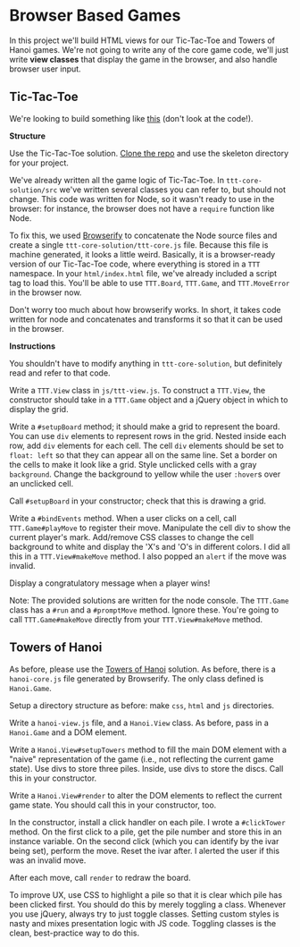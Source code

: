 # Browser Based Games

In this project we'll build HTML views for our Tic-Tac-Toe and Towers
of Hanoi games. We're not going to write any of the core game code,
we'll just write **view classes** that display the game in the
browser, and also handle browser user input.

## Tic-Tac-Toe

We're looking to build something like [this][ttt-demo] (don't look at
the code!).

[ttt-demo]: http://appacademy.github.io/ttt.js/solution/html/index.html

**Structure**

Use the Tic-Tac-Toe solution. [Clone the repo][ttt-repo] and use the
skeleton directory for your project.

We've already written all the game logic of Tic-Tac-Toe. In
`ttt-core-solution/src` we've written several classes you can refer
to, but should not change. This code was written for Node, so it
wasn't ready to use in the browser: for instance, the browser does not
have a `require` function like Node.

To fix this, we used [Browserify][browserify] to concatenate the Node
source files and create a single `ttt-core-solution/ttt-core.js`
file. Because this file is machine generated, it looks a little weird.
Basically, it is a browser-ready version of our Tic-Tac-Toe code,
where everything is stored in a `TTT` namespace. In your
`html/index.html` file, we've already included a script tag to load
this. You'll be able to use `TTT.Board`, `TTT.Game`, and
`TTT.MoveError` in the browser now.

Don't worry too much about how browserify works. In short, it takes
code written for node and concatenates and transforms it so that it
can be used in the browser.

**Instructions**

You shouldn't have to modify anything in `ttt-core-solution`, but
definitely read and refer to that code.

Write a `TTT.View` class in `js/ttt-view.js`. To construct a
`TTT.View`, the constructor should take in a `TTT.Game` object and a
jQuery object in which to display the grid.

Write a `#setupBoard` method; it should make a grid to represent the
board. You can use `div` elements to represent rows in the grid. Nested
inside each row, add `div` elements for each cell. The cell `div`
elements should be set to `float: left` so that they can appear all on
the same line. Set a border on the cells to make it look like a grid.
Style unclicked cells with a gray `background`. Change the background to
yellow while the user `:hover`s over an unclicked cell.

Call `#setupBoard` in your constructor; check that this is drawing a
grid.

Write a `#bindEvents` method. When a user clicks on a cell, call
`TTT.Game#playMove` to register their move. Manipulate the cell div to
show the current player's mark. Add/remove CSS classes to change the
cell background to white and display the 'X's and 'O's in different
colors. I did all this in a `TTT.View#makeMove` method. I also popped an
`alert` if the move was invalid.

Display a congratulatory message when a player wins!

Note: The provided solutions are written for the node console. The
`TTT.Game` class has a `#run` and a `#promptMove` method. Ignore
these. You're going to call `TTT.Game#makeMove` directly from your
`TTT.View#makeMove` method.

## Towers of Hanoi

As before, please use the [Towers of Hanoi][toh-repo] solution. As
before, there is a `hanoi-core.js` file generated by Browserify. The
only class defined is `Hanoi.Game`.

Setup a directory structure as before: make `css`, `html` and `js`
directories.

Write a `hanoi-view.js` file, and a `Hanoi.View` class. As before,
pass in a `Hanoi.Game` and a DOM element.

Write a `Hanoi.View#setupTowers` method to fill the main DOM element
with a "naive" representation of the game (i.e., not reflecting the
current game state). Use divs to store three piles. Inside, use divs to
store the discs. Call this in your constructor.

Write a `Hanoi.View#render` to alter the DOM elements to reflect the
current game state. You should call this in your constructor, too.

In the constructor, install a click handler on each pile. I wrote a
`#clickTower` method. On the first click to a pile, get the pile
number and store this in an instance variable. On the second click
(which you can identify by the ivar being set), perform the move.
Reset the ivar after. I alerted the user if this was an invalid move.

After each move, call `render` to redraw the board.

To improve UX, use CSS to highlight a pile so that it is clear which
pile has been clicked first. You should do this by merely toggling a
class. Whenever you use jQuery, always try to just toggle classes.
Setting custom styles is nasty and mixes presentation logic with JS
code. Toggling classes is the clean, best-practice way to do this.

[ttt-repo]: https://github.com/appacademy/ttt.js
[browserify]: http://browserify.org/
[toh-repo]: https://github.com/appacademy/hanoi.js/blob/gh-pages/hanoi-core-solution/hanoi-core.js
